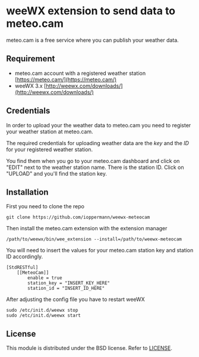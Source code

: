 # weeWX extension to send data to meteo.cam

meteo.cam is a free service where you can publish your weather data.


## Requirement

- meteo.cam account with a registered weather station [https://meteo.cam/](https://meteo.cam/)
- weeWX 3.x [http://weewx.com/downloads/](http://weewx.com/downloads/)


## Credentials

In order to upload your the weather data to meteo.cam you need to register your weather station
at meteo.cam.

The required credentials for uploading weather data are the _key_ and the _ID_ for your registered
weather station.

You find them when you go to your meteo.cam dashboard and click on "EDIT" next to the
weather station name. There is the station ID. Click on "UPLOAD" and you'll find the station key.


## Installation

First you need to clone the repo

```
git clone https://github.com/ioppermann/weewx-meteocam
```

Then install the meteo.cam extension with the extension manager

```
/path/to/weewx/bin/wee_extension --install=/path/to/weewx-meteocam
```

You will need to insert the values for your meteo.cam station key
and station ID accordingly.

```
[StdRESTful]
    [[MeteoCam]]
        enable = true
        station_key = "INSERT_KEY_HERE"
        station_id = "INSERT_ID_HERE"
```

After adjusting the config file you have to restart weeWX

```
sudo /etc/init.d/weewx stop
sudo /etc/init.d/weewx start
```

## License

This module is distributed under the BSD license. Refer to [LICENSE](/blob/master/LICENSE).
